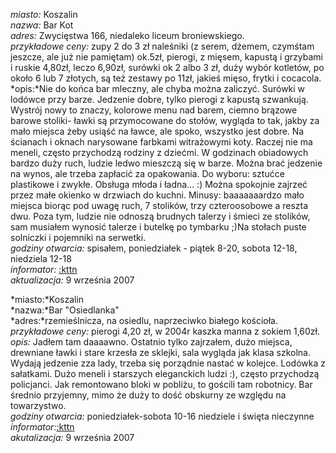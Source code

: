 *miasto:* Koszalin<br/>
*nazwa:* Bar Kot<br/>
*adres:* Zwycięstwa 166, niedaleko liceum broniewskiego.<br/>
*przykładowe ceny:* zupy 2 do 3 zł naleśniki (z serem, dżemem, czymśtam jeszcze, ale już nie pamiętam) ok.5zł, pierogi, z mięsem, kapustą i grzybami i ruskie 4,80zł, leczo 6,90zł, surówki ok 2 albo 3 zł, duży wybór kotletów, po około 6 lub 7 złotych, są też zestawy po 11zł, jakieś mięso, frytki i cocacola.<br/>
*opis:*Nie do końca bar mleczny, ale chyba można zaliczyć. Surówki w lodówce przy barze. Jedzenie dobre, tylko pierogi z kapustą szwankują. Wystrój nowy to znaczy, kolorowe menu nad barem, ciemno brązowe barowe stoliki- ławki są przymocowane do stołów, wygląda to tak, jakby za mało miejsca żeby usiąść na ławce, ale spoko, wszystko jest dobre. Na ścianach i oknach narysowane farbkami witrażowymi koty. Raczej nie ma meneli, często przychodzą rodziny z dziećmi. W godzinach obiadowych bardzo duży ruch, ludzie ledwo mieszczą się w barze. Można brać jedzenie na wynos, ale trzeba zapłacić za opakowania. Do wyboru: sztućce plastikowe i zwykłe. Obsługa młoda i ładna... :) Można spokojnie zajrzeć przez małe okienko w drzwiach do kuchni.
Minusy: baaaaaaardzo mało miejsca biorąc pod uwagę ruch, 7 stolików, trzy czteroosobowe a reszta dwu. Poza tym, ludzie nie odnoszą brudnych talerzy i śmieci ze stolików, sam musiałem wynosić talerze i butelkę po tymbarku ;)Na stołach puste solniczki i pojemniki na serwetki. <br/>
*godziny otwarcia:* spisałem, poniedziałek - piątek 8-20, sobota 12-18, niedziela 12-18<br/>
*informator:* [:kttn](/kttn)<br/>
*aktualizacja:* 9 września 2007<br/>

*miasto:*Koszalin<br/>
*nazwa:*Bar "Osiedlanka"<br/>
*adres:*rzemieślnicza, na osiedlu, naprzeciwko białego kościoła.<br/>
*przykładowe ceny:* pierogi 4,20 zł, w 2004r kaszka manna z sokiem 1,60zł. <br/>
*opis:* Jadłem tam daaaawno. Ostatnio tylko zajrzałem, dużo miejsca, drewniane ławki i stare krzesła ze sklejki, sala wygląda jak klasa szkolna. Wydają jedzenie zza lady, trzeba się porządnie nastać w kolejce. Lodówka z sałatkami. Dużo meneli i starszych eleganckich ludzi :), często przychodzą policjanci. Jak remontowano bloki w pobliżu, to gościli tam robotnicy. Bar średnio przyjemny, mimo że duży to dość obskurny ze względu na towarzystwo.<br/>
*godziny otwarcia:* poniedziałek-sobota 10-16 niedziele i święta nieczynne<br/>
*informator:*[:kttn](/kttn)<br/>
*akutalizacja:* 9 września 2007<br/>
